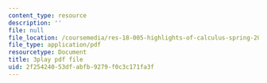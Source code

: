 ```yaml
---
content_type: resource
description: ''
file: null
file_location: /coursemedia/res-18-005-highlights-of-calculus-spring-2010/2f25424053dfabfb9279f0c3c171fa3f_T_I-CUOc_bk.pdf
file_type: application/pdf
resourcetype: Document
title: 3play pdf file
uid: 2f254240-53df-abfb-9279-f0c3c171fa3f
---
```

